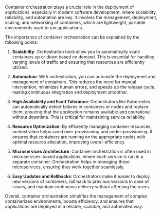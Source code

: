 Container orchestration plays a crucial role in the deployment of applications, especially in modern software development, where scalability, reliability, and automation are key. It involves the management, deployment, scaling, and networking of containers, which are lightweight, portable environments used to run applications.

The importance of container orchestration can be explained by the following points:

1. **Scalability**: Orchestration tools allow you to automatically scale containers up or down based on demand. This is essential for handling varying levels of traffic and ensuring that resources are efficiently utilized.

2. **Automation**: With orchestration, you can automate the deployment and management of containers. This reduces the need for manual intervention, minimizes human errors, and speeds up the release cycle, making continuous integration and deployment smoother.

3. **High Availability and Fault Tolerance**: Orchestrators like Kubernetes can automatically detect failures in containers or nodes and replace them, ensuring that the application remains available and operational without downtime. This is critical for maintaining service reliability.

4. **Resource Optimization**: By efficiently managing container resources, orchestration helps avoid over-provisioning and under-provisioning. It ensures that containers are running on the appropriate nodes with optimal resource allocation, improving overall efficiency.

5. **Microservices Architecture**: Container orchestration is often used in microservices-based applications, where each service is run in a separate container. Orchestration helps in managing these microservices, ensuring they work together seamlessly.

6. **Easy Updates and Rollbacks**: Orchestrators make it easier to deploy new versions of containers, roll back to previous versions in case of issues, and maintain continuous delivery without affecting the users.

Overall, container orchestration simplifies the management of complex containerized environments, boosts efficiency, and ensures that applications are deployed in a reliable, scalable, and automated way.